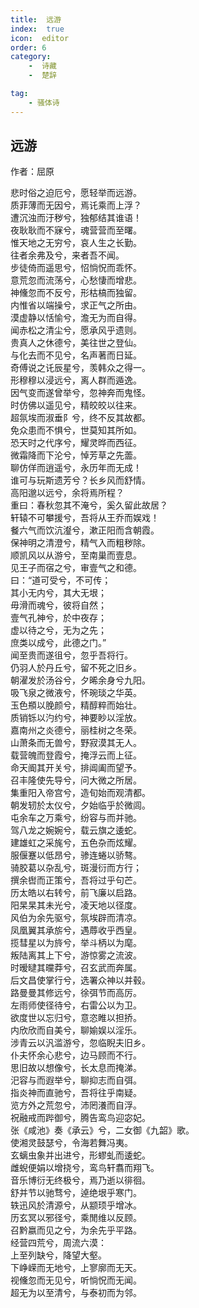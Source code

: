 ```yaml
---
title:  远游
index:  true
icon:  editor
order: 6
category:
    -  诗藏
    -  楚辞

tag:
    - 骚体诗
---
```


## 远游  

作者：屈原  
  
悲时俗之迫厄兮，愿轻举而远游。  
质菲薄而无因兮，焉讬乘而上浮？  
遭沉浊而汙秽兮，独郁结其谁语！  
夜耿耿而不寐兮，魂营营而至曙。  
惟天地之无穷兮，哀人生之长勤。  
往者余弗及兮，来者吾不闻。  
步徒倚而遥思兮，怊惝怳而乖怀。  
意荒忽而流荡兮，心愁悽而增悲。  
神儵忽而不反兮，形枯槁而独留。  
内惟省以端操兮，求正气之所由。  
漠虚静以恬愉兮，澹无为而自得。  
闻赤松之清尘兮，愿承风乎遗则。  
贵真人之休德兮，美往世之登仙。  
与化去而不见兮，名声著而日延。  
奇傅说之讬辰星兮，羡韩众之得一。  
形穆穆以浸远兮，离人群而遁逸。  
因气变而遂曾举兮，忽神奔而鬼怪。  
时仿佛以遥见兮，精皎皎以往来。  
超氛埃而淑垂阝兮，终不反其故都。  
免众患而不惧兮，世莫知其所如。  
恐天时之代序兮，耀灵晔而西征。  
微霜降而下沦兮，悼芳草之先蘦。  
聊仿佯而逍遥兮，永历年而无成！  
谁可与玩斯遗芳兮？长乡风而舒情。  
高阳邈以远兮，余将焉所程？  
重曰：春秋忽其不淹兮，奚久留此故居？  
轩辕不可攀援兮，吾将从王乔而娱戏！  
餐六气而饮沆瀣兮，漱正阳而含朝霞。  
保神明之清澄兮，精气入而粗秽除。  
顺凯风以从游兮，至南巢而壹息。  
见王子而宿之兮，审壹气之和德。  
曰：“道可受兮，不可传；  
其小无内兮，其大无垠；  
毋滑而魂兮，彼将自然；  
壹气孔神兮，於中夜存；  
虚以待之兮，无为之先；  
庶类以成兮，此德之门。”  
闻至贵而遂徂兮，忽乎吾将行。  
仍羽人於丹丘兮，留不死之旧乡。  
朝濯发於汤谷兮，夕晞余身兮九阳。  
吸飞泉之微液兮，怀琬琰之华英。  
玉色頩以脕颜兮，精醇粹而始壮。  
质销铄以汋约兮，神要眇以淫放。  
嘉南州之炎德兮，丽桂树之冬荣。  
山萧条而无兽兮，野寂漠其无人。  
载营魄而登霞兮，掩浮云而上征。  
命天阍其开关兮，排阊阖而望予。  
召丰隆使先导兮，问大微之所居。  
集重阳入帝宫兮，造旬始而观清都。  
朝发轫於太仪兮，夕始临乎於微闾。  
屯余车之万乘兮，纷容与而并驰。  
驾八龙之婉婉兮，载云旗之逶蛇。  
建雄虹之采旄兮，五色杂而炫耀。  
服偃蹇以低昂兮，骖连蜷以骄骜。  
骑胶葛以杂乱兮，斑漫衍而方行；  
撰余辔而正策兮，吾将过乎句芒。  
历太皓以右转兮，前飞廉以启路。  
阳杲杲其未光兮，凌天地以径度。  
风伯为余先驱兮，氛埃辟而清凉。  
凤凰翼其承旂兮，遇蓐收乎西皇。  
揽彗星以为旍兮，举斗柄以为麾。  
叛陆离其上下兮，游惊雾之流波。  
时暧曃其曭莽兮，召玄武而奔属。  
后文昌使掌行兮，选署众神以并毂。  
路曼曼其修远兮，徐弭节而高厉。  
左雨师使径待兮，右雷公以为卫。  
欲度世以忘归兮，意恣睢以担挢。  
内欣欣而自美兮，聊媮娱以淫乐。  
涉青云以汎滥游兮，忽临睨夫旧乡。  
仆夫怀余心悲兮，边马顾而不行。  
思旧故以想像兮，长太息而掩涕。  
汜容与而遐举兮，聊抑志而自弭。  
指炎神而直驰兮，吾将往乎南疑。  
览方外之荒忽兮，沛罔瀁而自浮。  
祝融戒而跸御兮，腾告鸾鸟迎宓妃。  
张《咸池》奏《承云》兮，二女御《九韶》歌。  
使湘灵鼓瑟兮，令海若舞冯夷。  
玄螭虫象并出进兮，形蟉虬而逶蛇。  
雌蜺便娟以增挠兮，鸾鸟轩翥而翔飞。  
音乐博衍无终极兮，焉乃逝以徘徊。  
舒并节以驰骛兮，逴绝垠乎寒门。  
轶迅风於清源兮，从颛顼乎增冰。  
历玄冥以邪径兮，乘閒维以反顾。  
召黔嬴而见之兮，为余先乎平路。  
经营四荒兮，周流六漠：  
上至列缺兮，降望大壑。  
下峥嵘而无地兮，上寥廓而无天。  
视儵忽而无见兮，听惝怳而无闻。  
超无为以至清兮，与泰初而为邻。  

